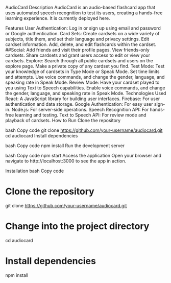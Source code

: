AudioCard
Description
AudioCard is an audio-based flashcard app that uses automated speech recognition to test its users, creating a hands-free learning experience. It is currently deployed here.

Features
User Authentication:
Log in or sign up using email and password or Google authentication.
Card Sets:
Create cardsets on a wide variety of subjects, title them, and set their language and privacy settings.
Edit cardset information.
Add, delete, and edit flashcards within the cardset.
##Social:
Add friends and visit their profile pages.
View friends-only cardsets.
Share cardsets and grant users access to edit or view your cardsets.
Explore:
Search through all public cardsets and users on the explore page.
Make a private copy of any cardset you find.
Test Mode:
Test your knowledge of cardsets in Type Mode or Speak Mode.
Set time limits and attempts.
Use voice commands, and change the gender, language, and speaking rate in Speak Mode.
Review Mode:
Have your cardset played to you using Text to Speech capabilities.
Enable voice commands, and change the gender, language, and speaking rate in Speak Mode.
Technologies Used
React: A JavaScript library for building user interfaces.
Firebase: For user authentication and data storage.
Google Authentication: For easy user sign-in.
Node.js: For server-side operations.
Speech Recognition API: For hands-free learning and testing.
Text to Speech API: For review mode and playback of cardsets.
How to Run
Clone the repository

bash
Copy code
git clone https://github.com/your-username/audiocard.git
cd audiocard
Install dependencies

bash
Copy code
npm install
Run the development server

bash
Copy code
npm start
Access the application
Open your browser and navigate to http://localhost:3000 to see the app in action.

Installation
bash
Copy code
# Clone the repository
git clone https://github.com/your-username/audiocard.git

# Change into the project directory
cd audiocard

# Install dependencies
npm install
